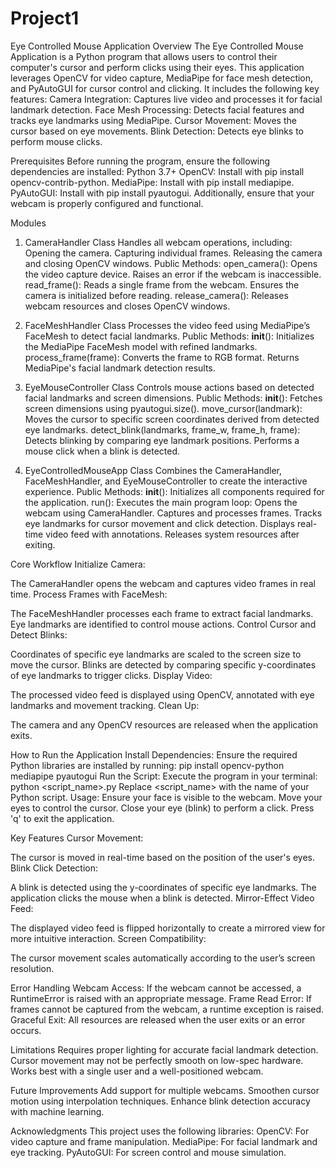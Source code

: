 # Project1
Eye Controlled Mouse Application
Overview
The Eye Controlled Mouse Application is a Python program that allows users to control their computer's cursor and perform clicks using their eyes. This application leverages OpenCV for video capture, MediaPipe for face mesh detection, and PyAutoGUI for cursor control and clicking.
It includes the following key features:
Camera Integration: Captures live video and processes it for facial landmark detection.
Face Mesh Processing: Detects facial features and tracks eye landmarks using MediaPipe.
Cursor Movement: Moves the cursor based on eye movements.
Blink Detection: Detects eye blinks to perform mouse clicks.

Prerequisites
Before running the program, ensure the following dependencies are installed:
Python 3.7+
OpenCV: Install with pip install opencv-contrib-python.
MediaPipe: Install with pip install mediapipe.
PyAutoGUI: Install with pip install pyautogui.
Additionally, ensure that your webcam is properly configured and functional.

Modules
1. CameraHandler Class
Handles all webcam operations, including:
Opening the camera.
Capturing individual frames.
Releasing the camera and closing OpenCV windows.
Public Methods:
open_camera(): Opens the video capture device. Raises an error if the webcam is inaccessible.
read_frame(): Reads a single frame from the webcam. Ensures the camera is initialized before reading.
release_camera(): Releases webcam resources and closes OpenCV windows.

2. FaceMeshHandler Class
Processes the video feed using MediaPipe’s FaceMesh to detect facial landmarks.
Public Methods:
__init__():
Initializes the MediaPipe FaceMesh model with refined landmarks.
process_frame(frame):
Converts the frame to RGB format.
Returns MediaPipe's facial landmark detection results.

3. EyeMouseController Class
Controls mouse actions based on detected facial landmarks and screen dimensions.
Public Methods:
__init__():
Fetches screen dimensions using pyautogui.size().
move_cursor(landmark):
Moves the cursor to specific screen coordinates derived from detected eye landmarks.
detect_blink(landmarks, frame_w, frame_h, frame):
Detects blinking by comparing eye landmark positions.
Performs a mouse click when a blink is detected.

4. EyeControlledMouseApp Class
Combines the CameraHandler, FaceMeshHandler, and EyeMouseController to create the interactive experience.
Public Methods:
__init__():
Initializes all components required for the application.
run():
Executes the main program loop:
Opens the webcam using CameraHandler.
Captures and processes frames.
Tracks eye landmarks for cursor movement and click detection.
Displays real-time video feed with annotations.
Releases system resources after exiting.

Core Workflow
Initialize Camera:


The CameraHandler opens the webcam and captures video frames in real time.
Process Frames with FaceMesh:


The FaceMeshHandler processes each frame to extract facial landmarks.
Eye landmarks are identified to control mouse actions.
Control Cursor and Detect Blinks:


Coordinates of specific eye landmarks are scaled to the screen size to move the cursor.
Blinks are detected by comparing specific y-coordinates of eye landmarks to trigger clicks.
Display Video:


The processed video feed is displayed using OpenCV, annotated with eye landmarks and movement tracking.
Clean Up:


The camera and any OpenCV resources are released when the application exits.

How to Run the Application
Install Dependencies: Ensure the required Python libraries are installed by running:
pip install opencv-python mediapipe pyautogui
Run the Script: Execute the program in your terminal:
python <script_name>.py
Replace <script_name> with the name of your Python script.
Usage:
Ensure your face is visible to the webcam.
Move your eyes to control the cursor.
Close your eye (blink) to perform a click.
Press 'q' to exit the application.

Key Features
Cursor Movement:


The cursor is moved in real-time based on the position of the user's eyes.
Blink Click Detection:


A blink is detected using the y-coordinates of specific eye landmarks. The application clicks the mouse when a blink is detected.
Mirror-Effect Video Feed:


The displayed video feed is flipped horizontally to create a mirrored view for more intuitive interaction.
Screen Compatibility:


The cursor movement scales automatically according to the user’s screen resolution.

Error Handling
Webcam Access:
If the webcam cannot be accessed, a RuntimeError is raised with an appropriate message.
Frame Read Error:
If frames cannot be captured from the webcam, a runtime exception is raised.
Graceful Exit:
All resources are released when the user exits or an error occurs.

Limitations
Requires proper lighting for accurate facial landmark detection.
Cursor movement may not be perfectly smooth on low-spec hardware.
Works best with a single user and a well-positioned webcam.

Future Improvements
Add support for multiple webcams.
Smoothen cursor motion using interpolation techniques.
Enhance blink detection accuracy with machine learning.

Acknowledgments
This project uses the following libraries:
OpenCV: For video capture and frame manipulation.
MediaPipe: For facial landmark and eye tracking.
PyAutoGUI: For screen control and mouse simulation.


